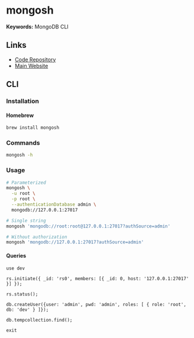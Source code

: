 # mongosh

**Keywords:** MongoDB CLI

## Links

- [Code Repository](https://github.com/mongodb-js/mongosh)
- [Main Website](https://mongodb.com/try/download/shell)

## CLI

### Installation

#### Homebrew

```sh
brew install mongosh
```

### Commands

```sh
mongosh -h
```

### Usage

```sh
# Parameterized
mongosh \
  -u root \
  -p root \
  --authenticationDatabase admin \
  mongodb://127.0.0.1:27017

# Single string
mongosh 'mongodb://root:root@127.0.0.1:27017?authSource=admin'

# Without authorization
mongosh 'mongodb://127.0.0.1:27017?authSource=admin'
```

#### Queries

```mongodb
use dev

rs.initiate({ _id: 'rs0', members: [{ _id: 0, host: '127.0.0.1:27017' }] });

rs.status();

db.createUser({user: 'admin', pwd: 'admin', roles: [ { role: 'root', db: 'dev' } ]});

db.tempcollection.find();

exit
```

<!--
rs.reconfig({ _id: 'rs0', members: [{ _id: 0, host: 'localhost:27017' }] }, { force: true })

db.getSiblingDB('admin').auth(
  process.env.MONGO_INITDB_ROOT_USERNAME,
  process.env.MONGO_INITDB_ROOT_PASSWORD
)

db = db.getSiblingDB(_getEnv('MONGO_INITDB_DATABASE'))

db.createUser({
  user: _getEnv('MONGO_USERNAME'),
  pwd: _getEnv('MONGO_PASSWORD'),
  roles: ['readWrite'],
})
-->

<!--
retryWrites=true
w=majority
replicaSet=rs0&readPreference=primary
ssl=false
-->
